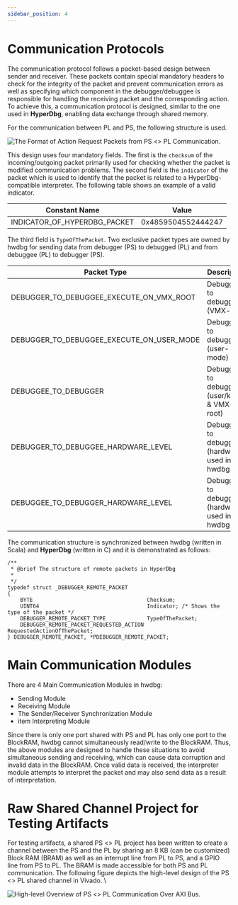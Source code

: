 ```yaml
---
sidebar_position: 4
---
```


# Communication Protocols

The communication protocol follows a packet-based design between sender and receiver. These packets contain special mandatory headers to check for the integrity of the packet and prevent communication errors as well as specifying which component in the debugger/debuggee is responsible for handling the receiving packet and the corresponding action. To achieve this, a communication protocol is designed, similar to the one used in __HyperDbg__, enabling data exchange through shared memory.

For the communication between PL and PS, the following structure is used.

![The Format of Action Request Packets from PS \<\> PL Communication.](/img/figures/packet-memory.png)

This design uses four mandatory fields. The first is the `checksum` of the incoming/outgoing packet primarily used for checking whether the packet is modified communication problems. The second field is the `indicator` of the packet which is used to identify that the packet is related to a HyperDbg-compatible interpreter. The following table shows an example of a valid indicator.

| **Constant Name**                 | **Value**             |
|-----------------------------------|-----------------------|
| INDICATOR\_OF\_HYPERDBG\_PACKET   | 0x4859504552444247    |

The third field is `TypeOfThePacket`. Two exclusive packet types are owned by hwdbg for sending data from debugger (PS) to debugged (PL) and from debuggee (PL) to debugger (PS).

| **Packet Type**                                       | **Description**                               |
|------------------------------------------------------|-----------------------------------------------|
| DEBUGGER\_TO\_DEBUGGEE\_EXECUTE\_ON\_VMX\_ROOT        | Debugger to debuggee (VMX-root)               |
| DEBUGGER\_TO\_DEBUGGEE\_EXECUTE\_ON\_USER\_MODE       | Debugger to debuggee (user-mode)              |
| DEBUGGEE\_TO\_DEBUGGER                               | Debuggee to debugger (user/kernel & VMX-root) |
| DEBUGGER\_TO\_DEBUGGEE\_HARDWARE\_LEVEL              | Debugger to debuggee (hardware), used in hwdbg|
| DEBUGGEE\_TO\_DEBUGGER\_HARDWARE\_LEVEL              | Debuggee to debugger (hardware), used in hwdbg|

The communication structure is synchronized between hwdbg (written in Scala) and __HyperDbg__ (written in C) and it is demonstrated as follows:

```
/**
 * @brief The structure of remote packets in HyperDbg
 *
 */
typedef struct _DEBUGGER_REMOTE_PACKET
{
    BYTE                                    Checksum;
    UINT64                                  Indicator; /* Shows the type of the packet */
    DEBUGGER_REMOTE_PACKET_TYPE             TypeOfThePacket;
    DEBUGGER_REMOTE_PACKET_REQUESTED_ACTION RequestedActionOfThePacket;
} DEBUGGER_REMOTE_PACKET, *PDEBUGGER_REMOTE_PACKET;
```

# Main Communication Modules

There are 4 Main Communication Modules in hwdbg:

- Sending Module
- Receiving Module
- The Sender/Receiver Synchronization Module
- item Interpreting Module

Since there is only one port shared with PS and PL has only one port to the BlockRAM, hwdbg cannot simultaneously read/write to the BlockRAM. Thus, the above modules are designed to handle these situations to avoid simultaneous sending and receiving, which can cause data corruption and invalid data in the BlockRAM. Once valid data is received, the interpreter module attempts to interpret the packet and may also send data as a result of interpretation.

# Raw Shared Channel Project for Testing Artifacts

For testing artifacts, a shared PS \<\> PL project has been written to create a channel between the PS and the PL by sharing an 8 KB (can be customized) Block RAM (BRAM) as well as an interrupt line from PL to PS, and a GPIO line from PS to PL. The BRAM is made accessible for both PS and PL communication. The following figure depicts the high-level design of the PS \<\> PL shared channel in Vivado. \\


![High-level Overview of PS \<\> PL Communication Over AXI Bus.](/img/figures/ps-pl-shared-channel.jpg)